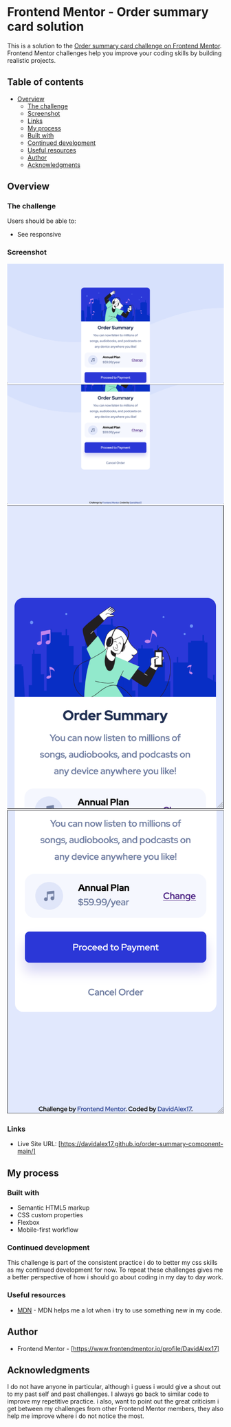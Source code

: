 # Frontend Mentor - Order summary card solution

This is a solution to the [Order summary card challenge on Frontend Mentor](https://www.frontendmentor.io/challenges/order-summary-component-QlPmajDUj). Frontend Mentor challenges help you improve your coding skills by building realistic projects. 

## Table of contents

- [Overview](#overview) 
  - [The challenge](#the-challenge)
  - [Screenshot](#screenshot)
  - [Links](#links)
  - [My process](#my-process)
  - [Built with](#built-with)
  - [Continued development](#continued-development)
  - [Useful resources](#useful-resources)
  - [Author](#author)
  - [Acknowledgments](#acknowledgments)

## Overview

### The challenge

Users should be able to:

- See responsive 

### Screenshot

![](./images/ScreenShot-Desktop-1.png)
![](./images/ScreenShot-Desktop-2.png)
![](./images/ScreenShot-Mobile-1.png)
![](./images/ScreenShot-Mobile-2.png)

### Links

- Live Site URL: [https://davidalex17.github.io/order-summary-component-main/]

## My process

### Built with

- Semantic HTML5 markup
- CSS custom properties
- Flexbox
- Mobile-first workflow

### Continued development

This challenge is part of the consistent practice i do to better my css skills as my continued development for now. To repeat these challenges gives me a better perspective of how i should go about coding in my day to day work. 

### Useful resources

- [MDN](https://developer.mozilla.org/en-US/) - MDN helps me a lot when i try to use something new in my code. 

## Author

- Frontend Mentor - [https://www.frontendmentor.io/profile/DavidAlex17]

## Acknowledgments

I do not have anyone in particular, although i guess i would give a shout out to my past self and past challenges. I always go back to similar code to improve my repetitive practice. i also, want to point out the great criticism i get between my challenges from other Frontend Mentor members, they also help me improve where i do not notice the most.
